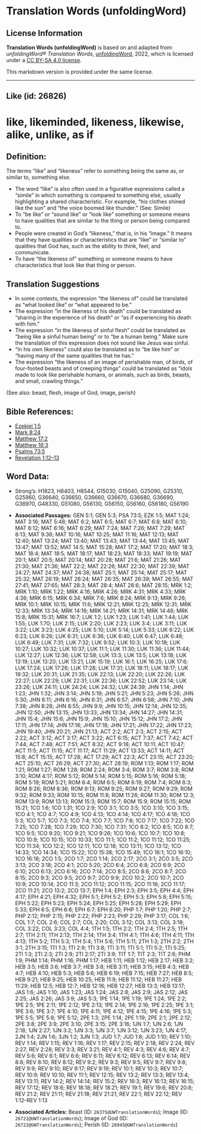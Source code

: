 # Translation Words (unfoldingWord)

## License Information

**Translation Words (unfoldingWord)** is based on and adapted from: _unfoldingWord® Translation Words_, [unfoldingWord](https://unfoldingword.org/utw), 2022, which is licensed under a [CC BY-SA 4.0 license](https://creativecommons.org/licenses/by-sa/4.0/legalcode.en).

This markdown version is provided under the same license.



--------------------------------

## Like (id: 26826)

like, likeminded, likeness, likewise, alike, unlike, as if
==========================================================

Definition:
-----------

The terms “like” and “likeness” refer to something being the same as, or similar to, something else.

* The word “like” is also often used in a figurative expressions called a “simile” in which something is compared to something else, usually highlighting a shared characteristic. For example, “his clothes shined like the sun” and “the voice boomed like thunder.” (See: Simile)
* To “be like” or “sound like” or “look like” something or someone means to have qualities that are similar to the thing or person being compared to.
* People were created in God’s “likeness,” that is, in his “image.” It means that they have qualities or characteristics that are “like” or “similar to” qualities that God has, such as the ability to think, feel, and communicate.
* To have “the likeness of” something or someone means to have characteristics that look like that thing or person.

Translation Suggestions
-----------------------

* In some contexts, the expression “the likeness of” could be translated as “what looked like” or “what appeared to be.”
* The expression “in the likeness of his death” could be translated as “sharing in the experience of his death” or “as if experiencing his death with him.”
* The expression “in the likeness of sinful flesh” could be translated as “being like a sinful human being” or to “be a human being.” Make sure the translation of this expression does not sound like Jesus was sinful.
* “In his own likeness” could also be translated as to “be like him” or “having many of the same qualities that he has.”
* The expression “the likeness of an image of perishable man, of birds, of four\-footed beasts and of creeping things” could be translated as “idols made to look like perishable humans, or animals, such as birds, beasts, and small, crawling things.”

(See also: beast, flesh, image of God, image, perish)

Bible References:
-----------------

* [Ezekiel 1:5](https://ref.ly/Ezek1:5)
* [Mark 8:24](https://ref.ly/Mark8:24)
* [Matthew 17:2](https://ref.ly/Matt17:2)
* [Matthew 18:3](https://ref.ly/Matt18:3)
* [Psalms 73:5](https://ref.ly/Ps73:5)
* [Revelation 1:12–13](https://ref.ly/Rev1:12-Rev1:13)

Word Data:
----------

* Strong’s: H1823, H8403, H8544, G15030, G15040, G25090, G25310, G25960, G36640, G36650, G36660, G36670, G36680, G36690, G36970, G48330, G51080, G56130, G56150, G56160, G56180, G56190

* **Associated Passages:** GEN 5:1; GEN 5:3; PSA 73:5; EZK 1:5; MAT 1:24; MAT 3:16; MAT 5:48; MAT 6:2; MAT 6:5; MAT 6:7; MAT 6:8; MAT 6:10; MAT 6:12; MAT 6:16; MAT 6:29; MAT 7:24; MAT 7:26; MAT 7:29; MAT 8:13; MAT 9:36; MAT 10:16; MAT 10:25; MAT 11:16; MAT 12:13; MAT 12:40; MAT 13:24; MAT 13:40; MAT 13:43; MAT 13:44; MAT 13:45; MAT 13:47; MAT 13:52; MAT 14:5; MAT 15:28; MAT 17:2; MAT 17:20; MAT 18:3; MAT 18:4; MAT 18:5; MAT 18:17; MAT 18:23; MAT 18:33; MAT 19:19; MAT 20:1; MAT 20:5; MAT 20:14; MAT 20:28; MAT 21:6; MAT 21:26; MAT 21:30; MAT 21:36; MAT 22:2; MAT 22:26; MAT 22:30; MAT 22:39; MAT 24:27; MAT 24:37; MAT 24:38; MAT 25:1; MAT 25:14; MAT 25:17; MAT 25:32; MAT 26:19; MAT 26:24; MAT 26:35; MAT 26:39; MAT 26:55; MAT 27:41; MAT 27:65; MAT 28:3; MAT 28:4; MAT 28:6; MAT 28:15; MRK 1:2; MRK 1:10; MRK 1:22; MRK 4:16; MRK 4:26; MRK 4:31; MRK 4:33; MRK 4:36; MRK 6:15; MRK 6:34; MRK 7:6; MRK 8:24; MRK 9:13; MRK 9:26; MRK 10:1; MRK 10:15; MRK 11:6; MRK 12:21; MRK 12:25; MRK 12:31; MRK 12:33; MRK 13:34; MRK 14:16; MRK 14:21; MRK 14:31; MRK 14:48; MRK 15:8; MRK 15:31; MRK 16:7; LUK 1:2; LUK 1:23; LUK 1:41; LUK 1:44; LUK 1:55; LUK 1:70; LUK 2:15; LUK 2:20; LUK 2:23; LUK 3:4; LUK 3:11; LUK 3:22; LUK 3:23; LUK 4:25; LUK 5:10; LUK 5:14; LUK 5:33; LUK 6:22; LUK 6:23; LUK 6:26; LUK 6:31; LUK 6:36; LUK 6:40; LUK 6:47; LUK 6:48; LUK 6:49; LUK 7:31; LUK 7:32; LUK 9:52; LUK 10:3; LUK 10:18; LUK 10:27; LUK 10:32; LUK 10:37; LUK 11:1; LUK 11:30; LUK 11:36; LUK 11:44; LUK 12:27; LUK 12:36; LUK 12:58; LUK 13:3; LUK 13:5; LUK 13:18; LUK 13:19; LUK 13:20; LUK 13:21; LUK 15:19; LUK 16:1; LUK 16:25; LUK 17:6; LUK 17:24; LUK 17:26; LUK 17:28; LUK 17:31; LUK 18:11; LUK 18:17; LUK 19:32; LUK 20:31; LUK 21:35; LUK 22:13; LUK 22:20; LUK 22:26; LUK 22:27; LUK 22:29; LUK 22:31; LUK 22:36; LUK 22:52; LUK 23:14; LUK 23:26; LUK 24:11; LUK 24:24; LUK 24:32; LUK 24:39; JHN 1:14; JHN 1:23; JHN 1:32; JHN 3:14; JHN 5:19; JHN 5:21; JHN 5:23; JHN 5:26; JHN 5:30; JHN 6:11; JHN 6:16; JHN 6:31; JHN 6:57; JHN 6:58; JHN 7:10; JHN 7:38; JHN 8:28; JHN 8:55; JHN 9:9; JHN 10:15; JHN 12:14; JHN 12:35; JHN 12:50; JHN 13:15; JHN 13:33; JHN 13:34; JHN 14:27; JHN 14:31; JHN 15:4; JHN 15:6; JHN 15:9; JHN 15:10; JHN 15:12; JHN 17:2; JHN 17:11; JHN 17:14; JHN 17:16; JHN 17:18; JHN 17:21; JHN 17:22; JHN 17:23; JHN 19:40; JHN 20:21; JHN 21:13; ACT 2:2; ACT 2:3; ACT 2:15; ACT 2:22; ACT 3:12; ACT 3:17; ACT 3:22; ACT 6:15; ACT 7:37; ACT 7:42; ACT 7:44; ACT 7:48; ACT 7:51; ACT 8:32; ACT 9:18; ACT 10:11; ACT 10:47; ACT 11:5; ACT 11:15; ACT 11:17; ACT 11:29; ACT 13:33; ACT 14:11; ACT 15:8; ACT 15:15; ACT 17:28; ACT 17:29; ACT 22:3; ACT 23:15; ACT 23:20; ACT 25:10; ACT 26:29; ACT 27:30; ACT 28:19; ROM 1:13; ROM 1:17; ROM 1:21; ROM 1:27; ROM 1:28; ROM 2:24; ROM 3:4; ROM 3:7; ROM 3:8; ROM 3:10; ROM 4:17; ROM 5:12; ROM 5:14; ROM 5:15; ROM 5:16; ROM 5:18; ROM 5:19; ROM 5:21; ROM 6:4; ROM 6:5; ROM 6:19; ROM 7:4; ROM 8:3; ROM 8:26; ROM 8:36; ROM 9:13; ROM 9:25; ROM 9:27; ROM 9:29; ROM 9:32; ROM 9:33; ROM 10:15; ROM 11:8; ROM 11:26; ROM 11:30; ROM 12:3; ROM 13:9; ROM 13:13; ROM 15:3; ROM 15:7; ROM 15:9; ROM 15:15; ROM 15:21; 1CO 1:6; 1CO 1:31; 1CO 2:9; 1CO 3:1; 1CO 3:5; 1CO 3:10; 1CO 3:15; 1CO 4:1; 1CO 4:7; 1CO 4:9; 1CO 4:13; 1CO 4:14; 1CO 4:17; 1CO 4:18; 1CO 5:3; 1CO 5:7; 1CO 7:3; 1CO 7:4; 1CO 7:7; 1CO 7:8; 1CO 7:17; 1CO 7:22; 1CO 7:25; 1CO 7:28; 1CO 7:29; 1CO 7:30; 1CO 7:31; 1CO 8:2; 1CO 8:5; 1CO 8:7; 1CO 9:5; 1CO 9:20; 1CO 9:21; 1CO 9:26; 1CO 10:6; 1CO 10:7; 1CO 10:8; 1CO 10:9; 1CO 10:15; 1CO 10:33; 1CO 11:1; 1CO 11:2; 1CO 11:12; 1CO 11:25; 1CO 11:34; 1CO 12:2; 1CO 12:11; 1CO 12:18; 1CO 13:11; 1CO 13:12; 1CO 14:33; 1CO 14:34; 1CO 15:22; 1CO 15:38; 1CO 15:49; 1CO 16:1; 1CO 16:10; 1CO 16:18; 2CO 1:5; 2CO 1:7; 2CO 1:14; 2CO 2:17; 2CO 3:1; 2CO 3:5; 2CO 3:13; 2CO 3:18; 2CO 4:1; 2CO 5:20; 2CO 6:4; 2CO 6:8; 2CO 6:9; 2CO 6:10; 2CO 6:13; 2CO 6:16; 2CO 7:14; 2CO 8:5; 2CO 8:6; 2CO 8:7; 2CO 8:15; 2CO 9:3; 2CO 9:5; 2CO 9:7; 2CO 9:9; 2CO 10:2; 2CO 10:7; 2CO 10:9; 2CO 10:14; 2CO 11:3; 2CO 11:12; 2CO 11:15; 2CO 11:16; 2CO 11:17; 2CO 11:21; 2CO 13:2; 2CO 13:7; EPH 1:4; EPH 2:3; EPH 3:5; EPH 4:4; EPH 4:17; EPH 4:21; EPH 4:32; EPH 5:1; EPH 5:2; EPH 5:3; EPH 5:8; EPH 5:15; EPH 5:22; EPH 5:23; EPH 5:24; EPH 5:25; EPH 5:28; EPH 5:29; EPH 5:33; EPH 6:5; EPH 6:6; EPH 6:7; EPH 6:20; PHP 1:7; PHP 1:20; PHP 2:7; PHP 2:12; PHP 2:15; PHP 2:22; PHP 2:23; PHP 2:29; PHP 3:17; COL 1:6; COL 1:7; COL 2:6; COL 2:7; COL 2:20; COL 3:12; COL 3:13; COL 3:18; COL 3:22; COL 3:23; COL 4:4; 1TH 1:5; 1TH 2:2; 1TH 2:4; 1TH 2:5; 1TH 2:7; 1TH 2:11; 1TH 2:13; 1TH 2:14; 1TH 3:4; 1TH 4:1; 1TH 4:6; 1TH 4:11; 1TH 4:13; 1TH 5:2; 1TH 5:3; 1TH 5:4; 1TH 5:6; 1TH 5:11; 2TH 1:3; 2TH 2:2; 2TH 3:1; 2TH 3:15; 1TI 1:3; 1TI 2:9; 1TI 3:8; 1TI 3:11; 1TI 5:1; 1TI 5:2; 1TI 5:25; 2TI 1:3; 2TI 2:3; 2TI 2:9; 2TI 2:17; 2TI 3:9; TIT 1:7; TIT 2:3; TIT 2:6; PHM 1:9; PHM 1:14; PHM 1:16; PHM 1:17; HEB 1:11; HEB 1:12; HEB 2:17; HEB 3:2; HEB 3:5; HEB 3:6; HEB 3:7; HEB 3:8; HEB 3:11; HEB 3:15; HEB 4:3; HEB 4:7; HEB 4:10; HEB 5:3; HEB 5:6; HEB 6:19; HEB 7:15; HEB 7:27; HEB 8:5; HEB 9:21; HEB 9:25; HEB 10:25; HEB 11:9; HEB 11:12; HEB 11:27; HEB 11:29; HEB 12:5; HEB 12:7; HEB 12:16; HEB 12:27; HEB 13:3; HEB 13:17; JAS 1:6; JAS 1:10; JAS 1:23; JAS 1:24; JAS 2:8; JAS 2:9; JAS 2:12; JAS 2:25; JAS 2:26; JAS 3:9; JAS 5:3; 1PE 1:14; 1PE 1:19; 1PE 1:24; 1PE 2:2; 1PE 2:5; 1PE 2:11; 1PE 2:12; 1PE 2:13; 1PE 2:14; 1PE 2:16; 1PE 2:25; 1PE 3:1; 1PE 3:6; 1PE 3:7; 1PE 4:10; 1PE 4:11; 1PE 4:12; 1PE 4:15; 1PE 4:16; 1PE 5:3; 1PE 5:5; 1PE 5:8; 1PE 5:12; 2PE 1:3; 2PE 1:14; 2PE 1:19; 2PE 2:1; 2PE 2:12; 2PE 3:8; 2PE 3:9; 2PE 3:10; 2PE 3:15; 2PE 3:16; 1JN 1:7; 1JN 2:6; 1JN 2:18; 1JN 2:27; 1JN 3:2; 1JN 3:3; 1JN 3:7; 1JN 3:12; 1JN 3:23; 1JN 4:17; 2JN 1:4; 2JN 1:6; 3JN 1:2; 3JN 1:3; JUD 1:7; JUD 1:8; JUD 1:10; REV 1:10; REV 1:14; REV 1:15; REV 1:16; REV 1:17; REV 2:15; REV 2:18; REV 2:24; REV 2:27; REV 2:28; REV 3:3; REV 3:21; REV 4:1; REV 4:3; REV 4:6; REV 4:7; REV 5:6; REV 6:1; REV 6:6; REV 6:11; REV 6:12; REV 6:13; REV 6:14; REV 8:8; REV 8:10; REV 8:12; REV 9:2; REV 9:3; REV 9:5; REV 9:7; REV 9:8; REV 9:9; REV 9:10; REV 9:17; REV 9:19; REV 10:1; REV 10:3; REV 10:7; REV 10:9; REV 10:10; REV 11:1; REV 12:15; REV 13:2; REV 13:3; REV 13:4; REV 13:11; REV 14:2; REV 14:14; REV 15:2; REV 16:3; REV 16:13; REV 16:15; REV 17:12; REV 18:6; REV 18:18; REV 18:21; REV 19:1; REV 19:6; REV 20:8; REV 21:2; REV 21:11; REV 21:18; REV 21:21; REV 22:1; REV 22:12; REV 1:12–REV 1:13
* **Associated Articles:** Beast (ID: `26375@UWTranslationWords`); Image (ID: `26721@UWTranslationWords`); Image of God (ID: `26722@UWTranslationWords`); Perish (ID: `26945@UWTranslationWords`)

